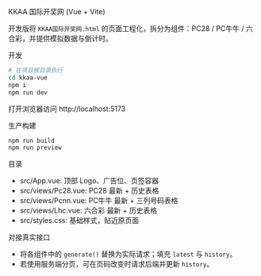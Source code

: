 KKAA 国际开奖网 (Vue + Vite)

开发版将 `KKAA国际开奖网.html` 的页面工程化，拆分为组件：PC28 / PC牛牛 / 六合彩，并提供模拟数据与倒计时。

开发
```bash
# 在项目根目录执行
cd kkaa-vue
npm i
npm run dev
```
打开浏览器访问 http://localhost:5173

生产构建
```bash
npm run build
npm run preview
```

目录
- src/App.vue: 顶部 Logo、广告位、页签容器
- src/views/Pc28.vue: PC28 最新 + 历史表格
- src/views/Pcnn.vue: PC牛牛 最新 + 三列号码表格
- src/views/Lhc.vue: 六合彩 最新 + 历史表格
- src/styles.css: 基础样式，贴近原页面

对接真实接口
- 将各组件中的 `generate()` 替换为实际请求；填充 `latest` 与 `history`。
- 若使用服务端分页，可在页码改变时请求后端并更新 `history`。


